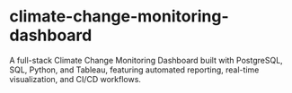 # climate-change-monitoring-dashboard
A full-stack Climate Change Monitoring Dashboard built with PostgreSQL, SQL, Python, and Tableau, featuring automated reporting, real-time visualization, and CI/CD workflows.

